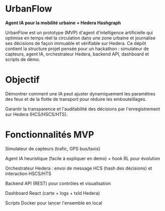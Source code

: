 # UrbanFlow

**Agent IA pour la mobilité urbaine + Hedera Hashgraph**

UrbanFlow est un prototype (MVP) d'agent d'intelligence artificielle qui optimise en temps réel la circulation dans une zone urbaine et journalise ses décisions de façon immuable et vérifiable sur Hedera. Ce dépôt contient la structure projet pensée pour un hackathon : simulateur de capteurs, agent IA, orchestrateur Hedera, backend API, dashboard et scripts de démo.

# Objectif

Démontrer comment une IA peut ajuster dynamiquement les paramètres des feux et de la flotte de transport pour réduire les embouteillages.

Garantir la transparence et l'auditabilité des décisions par l'enregistrement sur Hedera (HCS/HSCS/HTS).

# Fonctionnalités MVP

Simulateur de capteurs (trafic, GPS bus/taxis)

Agent IA heuristique (facile à expliquer en demo) + hook RL pour évolution

Orchestrateur Hedera : envoi de message HCS (hash des décisions) et interaction HSCS/HTS

Backend API (REST) pour contrôles et visualisation

Dashboard React (carte + logs + txId Hedera)

Scripts Docker pour lancer l'ensemble en local
